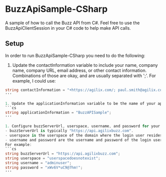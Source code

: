 # BuzzApiSample-CSharp

A sample of how to call the Buzz API from C#. Feel free to use the BuzzApiClientSession in your C# code to help make API calls.

Setup
-----------
In order to run BuzzApiSample-CSharp you need to do the following:

1. Update the contactInformation variable to include your name, company name, company URL, email address, or other contact information. Combinations of those are okay, and are usually separated with ';'. For example, I could use:
```cs
string contactInformation = "+https://agilix.com/; paul.smith@agilix.com";
'''

1. Update the applicationInformation variable to be the name of your application. If you're running the sample, you could use "BuzzAPISample", but if you use BuzzApiClient for something else you should change it to indicate your usage.
```cs
string applicationInformation = "BuzzAPISample";
'''

1. Configure buzzServerUrl, userspace, username, and password for your Buzz environment. 
- buzzServerUrl is typically "https://api.agilixbuzz.com". 
- userspace is the userspace of the domain where the login user resides
- username and password are the username and password of the login user
For example:
```cs
string buzzServerUrl = "https://api.agilixbuzz.com";
string userspace = "userspacedoesnotexist";
string username = "adminuser";
string password = "xWv6V*uC9@7hm!";
'''
